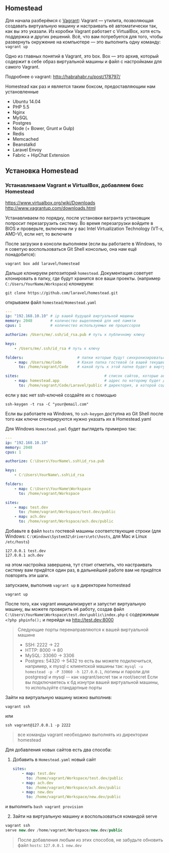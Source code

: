 ## Homestead

Для начала разберёмся с [Vagrant](http://www.vagrantup.com/):
Vagrant — утилита, позволяющая создавать виртуальную машину и настраивать её автоматически так, как вы это указали. 
Из коробки Vagrant работает с VirtualBox, хотя есть поддержка и других решений. Всё, что вам потребуется для того, 
чтобы развернуть окружение на компьютере — это выполнить одну команду: `vagrant up`

Одно из главных понятий в Vagrant, это box. Box — это архив, который содержит в себе образ виртуальной машины и файл 
с настройками для самого Vagrant.

Подробнее о vagrant: http://habrahabr.ru/post/178797/

Homestead как раз и является таким боксом, предоставляющим нам установленные 

* Ubuntu 14.04
* PHP 5.5
* Nginx
* MySQL
* Postgres
* Node (+ Bower, Grunt и Gulp)
* Redis 
* Memcached
* Beanstalkd
* Laravel Envoy
* Fabric + HipChat Extension

## Установка Homestead

### Устанавливаем Vagrant и VirtualBox, добавляем бокс Homestead

https://www.virtualbox.org/wiki/Downloads
http://www.vagrantup.com/downloads.html

Устанавливаем по порядку, после установки вагранта установщик попросит перезагрузить систему. Во время перезагрузки
войдите в BIOS и проверьте, включена ли у вас Intel Virtualization Technology (VT-x, AMD-V), если нет, то включите

После загрузки в консоли выполняем (если вы работаете в Windows, то я советую воспользоваться Git Shell консолью, она нам ещё понадобится):

    vagrant box add laravel/homestead

Дальше клонируем репозиторий `homestead`. Документация советует клонировать в папку, где будут хранится 
все ваши проекты. (например `C:/Users/YourName/Workspace`) 
клонируем:

    git clone https://github.com/laravel/homestead.git
    
открываем файл `homestead/Homestead.yaml`

```yaml
---
ip: "192.168.10.10" # ip вашей будущей виртуальной машины
memory: 2048        # количество выделяемой для неё памяти
cpus: 1             # количество используемых ею процессоров

authorize: /Users/me/.ssh/id_rsa.pub # путь к публичному ключу

keys:
    - /Users/me/.ssh/id_rsa # путь к ключу

folders:                        # папки которые будут синхронизироваться между гостевой и виртуальной машинами
    - map: /Users/me/Code       # Какая папка гостевой (в вашей текущей) машины будет синхронизироваться с виртуальной
      to: /home/vagrant/Code    # какой путь к этой папке будет в виртуальной системе 

sites:                                      # список сайтов, которые автоматически настроятся при инициализации (!) системы
    - map: homestead.app                    # адрес по которому будет доступен сайт
      to: /home/vagrant/Code/Laravel/public # директория, в которой содержится точка входа (index.php) 
```

если у вас нет ssh-ключей создайте их с помощью 
    
    ssh-keygen -t rsa -C "your@email.com"

Если вы работаете на Windows, то `ssh-keygen` доступна из Git Shell
после того как ключи сгенерируются нужно указать их в Homestead.yaml

Для Windows `Homestead.yaml` будет выглядеть примерно так:

```yaml
---
ip: "192.168.10.10"
memory: 2048
cpus: 1

authorize: C:\Users\YourName\.ssh\id_rsa.pub

keys:
    - C:\Users\YourName\.ssh\id_rsa

folders:
    - map: C:\Users\YourName\Workspace
      to: /home/vagrant/Workspace

sites:
    - map: test.dev
      to: /home/vagrant/Workspace/test.dev/public
    - map: ach.dev
      to: /home/vagrant/Workspace/ach.dev/public
```

Добавьте в файл `hosts` гостевой машины соответствующие строки 
(для Windows: `C:\Windows\System32\drivers\etc\hosts`, для Mac и Linux `/etc/hosts`)
 
```
127.0.0.1 test.dev
127.0.0.1 ach.dev
```

на этом настройка завершена, тут стоит отметить, что настраивать систему вам придётся один раз, 
в дальнейшей работе вам не придётся повторять эти шаги. 
 
запускаем, выполнив `vagrant up` в директории homestead

    vagrant up
    
После того, как vagrant инициализирует и запустит виртуальную машину, вы можете проверить её работу, 
создав файл `C:\Users\YourName\Workspace\test.dev\public\index.php` с содержимым `<?php phpinfo();` и перейдя на http://test.dev:8000

> Следующие порты перенаправляются к вашей виртуальной машине
> * SSH: 2222 -> 22
> * HTTP: 8000 -> 80
> * MySQL: 33060 -> 3306
> * Postgres: 54320 -> 5432
> то есть вы можете подключиться, например, к mysql 
> с клиентской машины так: `mysql -u homestead -p -P 33060 -h 127.0.0.1`, 
> логины и пароли для postgresql и mysql -- как vagrant/secret так и root/secret
> Если вы подключаетесь к бд изнутри вашей виртуальной машины, то используйте стандартные порты

Зайти на виртуальную машину можно выполнив:

    vagrant ssh
    
или

    ssh vagrant@127.0.0.1 -p 2222

> все команды vagrant необходимо выполнять из директории homestead

Для добавления новых сайтов есть два способа:

1. Добавить в `Homestead.yaml` новый сайт 
    ```yaml
    sites:
        - map: test.dev
          to: /home/vagrant/Workspace/test.dev/public
        - map: ach.dev
          to: /home/vagrant/Workspace/ach.dev/public
        - map: new.dev
          to: /home/vagrant/Workspace/new.dev/public
    ```
и выполнить
    ```bash
    vagrant provision
    ```

2. Зайти на виртуальную машину и воспользоваться командой serve
```php
vagrant ssh
serve new.dev /home/vagrant/Workspace/new.dev/public
```

> После добавления любым из этих способов, не забудьте обновить файл `hosts`: `127.0.0.1 new.dev`
